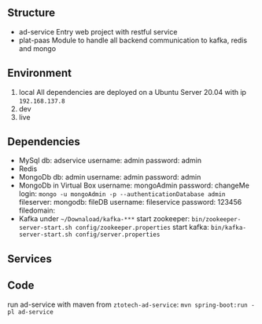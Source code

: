 ## Structure
* ad-service
Entry web project with restful service
* plat-paas
Module to handle all backend communication to kafka, redis and mongo
## Environment
1. local
All dependencies are deployed on a Ubuntu Server 20.04 with ip `192.168.137.8`
3. dev
4. live
## Dependencies
* MySql
db: adservice
username: admin
password: admin
* Redis
* MongoDb
db: admin
username: admin
password: admin
* MongoDb in Virtual Box
username: mongoAdmin
password: changeMe
login: `mongo -u mongoAdmin -p --authenticationDatabase admin`
fileserver:
mongodb: fileDB
username: fileservice
password: 123456
filedomain:
* Kafka
under `~/Downaload/kafka-***`
start zookeeper: `bin/zookeeper-server-start.sh config/zookeeper.properties`
start kafka: `bin/kafka-server-start.sh config/server.properties`
## Services
## Code
run ad-service with maven from `ztotech-ad-service`: `mvn spring-boot:run -pl ad-service`
